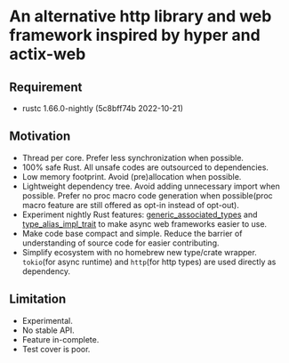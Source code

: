 # An alternative http library and web framework inspired by hyper and actix-web

## Requirement

- rustc 1.66.0-nightly (5c8bff74b 2022-10-21)

## Motivation

- Thread per core. Prefer less synchronization when possible.
- 100% safe Rust. All unsafe codes are outsourced to dependencies.
- Low memory footprint. Avoid (pre)allocation when possible.
- Lightweight dependency tree. Avoid adding unnecessary import when possible. Prefer no proc macro code generation when possible(proc macro feature are still offered as opt-in instead of opt-out).
- Experiment nightly Rust features: [generic_associated_types](https://github.com/rust-lang/rust/issues/44265) and [type_alias_impl_trait](https://github.com/rust-lang/rust/issues/63063) to make async web frameworks easier to use.
- Make code base compact and simple. Reduce the barrier of understanding of source code for easier contributing.
- Simplify ecosystem with no homebrew new type/crate wrapper. `tokio`(for async runtime) and `http`(for http types) are used directly as dependency.

## Limitation

- Experimental.
- No stable API.
- Feature in-complete.
- Test cover is poor.

